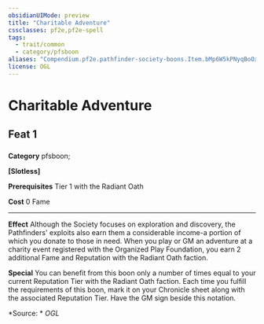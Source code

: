 ```yaml
---
obsidianUIMode: preview
title: "Charitable Adventure"
cssclasses: pf2e,pf2e-spell
tags:
  - trait/common
  - category/pfsboon
aliases: "Compendium.pf2e.pathfinder-society-boons.Item.bMp6W5kPNyqBoOxm"
license: OGL
---
```

# Charitable Adventure
## Feat 1
### 

**Category** pfsboon; 




**\[Slotless\]**

**Prerequisites** Tier 1 with the Radiant Oath

**Cost** 0 Fame

* * *

**Effect** Although the Society focuses on exploration and discovery, the Pathfinders' exploits also earn them a considerable income-a portion of which you donate to those in need. When you play or GM an adventure at a charity event registered with the Organized Play Foundation, you earn 2 additional Fame and Reputation with the Radiant Oath faction.

**Special** You can benefit from this boon only a number of times equal to your current Reputation Tier with the Radiant Oath faction. Each time you fulfill the requirements of this boon, mark it on your Chronicle sheet along with the associated Reputation Tier. Have the GM sign beside this notation.

*Source: *
*OGL*